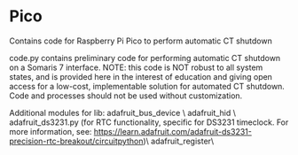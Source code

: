 # Pico
Contains code for Raspberry Pi Pico to perform automatic CT shutdown

code.py contains preliminary code for performing automatic CT shutdown on a Somaris 7 interface. 
NOTE: this code is NOT robust to all system states, and is provided here in the interest of education and giving open access for a low-cost, implementable solution for automated CT shutdown. Code and processes should not be used without customization.

Additional modules for lib:
  adafruit_bus_device \\
  adafruit_hid \\
  adafruit_ds3231.py (for RTC functionality, specific for DS3231 timeclock. For more information, see: https://learn.adafruit.com/adafruit-ds3231-precision-rtc-breakout/circuitpython)\\
  adafruit_register\\
  
